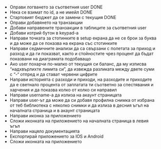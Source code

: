 * Оправи логването за съответния user DONE
* Нека се взимат по id, а не имейл DONE
* Стартовият бюджет да се замени с текущия DONE
* Оправи добавянето на транзакции
* Добави направените транзакции в таблиците за съответния user
* Добави изтрий бутон в keypad-а
* Направи точката за стотинките в setup екрана да не се брои за буква и да може да се показва на екрана със стотинките
* Направи седмичните анализи да са свързани с полетата за приход и разход и да ги показват, както и стойностите чрез процент да бъдат показвани на диаграмата подобаващо
* Ако user похарчи по-малко от текущия си баланс, да му изписва “надхвърлихте лимита си”, да извежда разликата между двете суми с “-“ отпред и да стават червени цифрите
* Направи историята с разходи и приходи, на разходите и приходите да е светнало процента от заплатата ти съответно за спестявания и харчения и да показва колко от колко си направил
* Направи username-а да излиза на акаунт страницата 
* Направи user-ът да може да си добавя профилна снимка от избрана от теб библиотека с няколко снимки и да излиза в десния ъгъл на началната страница и в акаунт страницата
* Направи иконка за приложението
* Сложи иконката на приложението на началната страница в левия ъгъл
* Направи нацяло документацията
* Експортирай приложението за IOS и Android
* Сложи иконката на приложението




    
